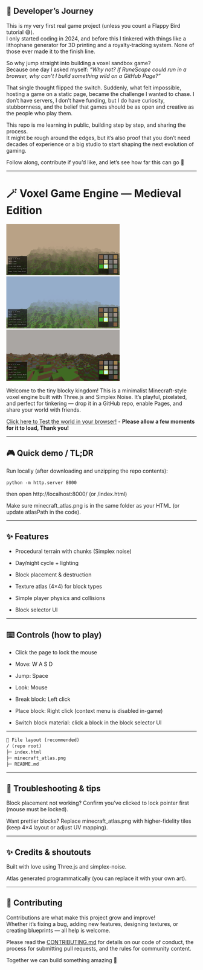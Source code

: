 ## 🌟 Developer’s Journey

This is my very first real game project (unless you count a Flappy Bird tutorial 😅).  
I only started coding in 2024, and before this I tinkered with things like a lithophane generator for 3D printing and a royalty‑tracking system. None of those ever made it to the finish line.

So why jump straight into building a voxel sandbox game?  
Because one day I asked myself: *“Why not? If RuneScape could run in a browser, why can’t I build something wild on a GitHub Page?”*  

That single thought flipped the switch. Suddenly, what felt impossible, hosting a game on a static page, became the challenge I wanted to chase. I don’t have servers, I don’t have funding, but I do have curiosity, stubbornness, and the belief that games should be as open and creative as the people who play them.

This repo is me learning in public, building step by step, and sharing the process.  
It might be rough around the edges, but it’s also proof that you don’t need decades of experience or a big studio to start shaping the next evolution of gaming.  

Follow along, contribute if you’d like, and let’s see how far this can go 🚀

---

# 🪄 Voxel Game Engine — Medieval Edition

<p float="left">
  <img src="./images/Screenshot-2025-10-05%20215242.png" width="300" />
  <img src="./images/Screenshot-2025-10-05%20215306.png" width="300" />
  <img src="./images/Screenshot-2025-10-05%20215415.png" width="300" />
</p>

Welcome to the tiny blocky kingdom! This is a minimalist Minecraft-style voxel engine built with Three.js and Simplex Noise. It’s playful, pixelated, and perfect for tinkering — drop it in a GitHub repo, enable Pages, and share your world with friends.

[Click here to Test the world in your browser!](https://sleepyprogrammer1012.github.io/Voxel-world_HTML/) -  **Please allow a few moments for it to load, Thank you!**

---

## 🎮 Quick demo / TL;DR

  Run locally (after downloading and unzipping the repo contents):

    python -m http.server 8000
  then open http://localhost:8000/ (or /index.html)


Make sure minecraft_atlas.png is in the same folder as your HTML (or update atlasPath in the code).

---

## ✨ Features

* Procedural terrain with chunks (Simplex noise)

* Day/night cycle + lighting

* Block placement & destruction

* Texture atlas (4×4) for block types

* Simple player physics and collisions

* Block selector UI

---

## ⌨️ Controls (how to play)

* Click the page to lock the mouse

* Move: W A S D

* Jump: Space

* Look: Mouse

* Break block: Left click

* Place block: Right click (context menu is disabled in-game)

* Switch block material: click a block in the block selector UI

---

    🧰 File layout (recommended)
    / (repo root)
    ├─ index.html                
    ├─ minecraft_atlas.png      
    ├─ README.md                 


---
## 🐞 Troubleshooting & tips

Block placement not working? Confirm you’ve clicked to lock pointer first (mouse must be locked).

Want prettier blocks? Replace minecraft_atlas.png with higher-fidelity tiles (keep 4×4 layout or adjust UV mapping).

---

## ✨ Credits & shoutouts

Built with love using Three.js and simplex-noise.

Atlas generated programmatically (you can replace it with your own art).

---

## 🤝 Contributing

Contributions are what make this project grow and improve!  
Whether it’s fixing a bug, adding new features, designing textures, or creating blueprints — all help is welcome.

Please read the [CONTRIBUTING.md](./CONTRIBUTING.md) for details on our code of conduct, the process for submitting pull requests, and the rules for community content.

Together we can build something amazing 🚀
